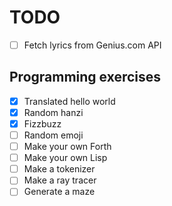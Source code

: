 # TODO

- [ ] Fetch lyrics from Genius.com API

## Programming exercises

- [x] Translated hello world
- [x] Random hanzi
- [x] Fizzbuzz
- [ ] Random emoji
- [ ] Make your own Forth
- [ ] Make your own Lisp
- [ ] Make a tokenizer
- [ ] Make a ray tracer
- [ ] Generate a maze
